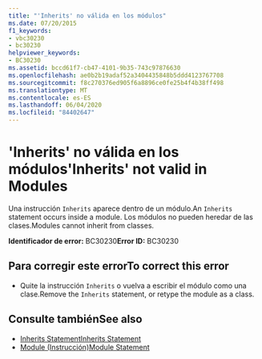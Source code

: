 ```yaml
---
title: "'Inherits' no válida en los módulos"
ms.date: 07/20/2015
f1_keywords:
- vbc30230
- bc30230
helpviewer_keywords:
- BC30230
ms.assetid: bccd61f7-cb47-4101-9b35-743c97876630
ms.openlocfilehash: ae0b2b19adaf52a3404435848b5ddd4123767708
ms.sourcegitcommit: f8c270376ed905f6a8896ce0fe25b4f4b38ff498
ms.translationtype: MT
ms.contentlocale: es-ES
ms.lasthandoff: 06/04/2020
ms.locfileid: "84402647"
---
```

# <a name="inherits-not-valid-in-modules"></a><span data-ttu-id="09089-102">'Inherits' no válida en los módulos</span><span class="sxs-lookup"><span data-stu-id="09089-102">'Inherits' not valid in Modules</span></span>
<span data-ttu-id="09089-103">Una instrucción `Inherits` aparece dentro de un módulo.</span><span class="sxs-lookup"><span data-stu-id="09089-103">An `Inherits` statement occurs inside a module.</span></span> <span data-ttu-id="09089-104">Los módulos no pueden heredar de las clases.</span><span class="sxs-lookup"><span data-stu-id="09089-104">Modules cannot inherit from classes.</span></span>  
  
 <span data-ttu-id="09089-105">**Identificador de error:** BC30230</span><span class="sxs-lookup"><span data-stu-id="09089-105">**Error ID:** BC30230</span></span>  
  
## <a name="to-correct-this-error"></a><span data-ttu-id="09089-106">Para corregir este error</span><span class="sxs-lookup"><span data-stu-id="09089-106">To correct this error</span></span>  
  
- <span data-ttu-id="09089-107">Quite la instrucción `Inherits` o vuelva a escribir el módulo como una clase.</span><span class="sxs-lookup"><span data-stu-id="09089-107">Remove the `Inherits` statement, or retype the module as a class.</span></span>  
  
## <a name="see-also"></a><span data-ttu-id="09089-108">Consulte también</span><span class="sxs-lookup"><span data-stu-id="09089-108">See also</span></span>

- [<span data-ttu-id="09089-109">Inherits Statement</span><span class="sxs-lookup"><span data-stu-id="09089-109">Inherits Statement</span></span>](../language-reference/statements/inherits-statement.md)
- [<span data-ttu-id="09089-110">Module (Instrucción)</span><span class="sxs-lookup"><span data-stu-id="09089-110">Module Statement</span></span>](../language-reference/statements/module-statement.md)
